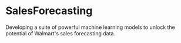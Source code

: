 # SalesForecasting
Developing a suite of powerful machine learning models to unlock the potential of Walmart's sales forecasting data.
